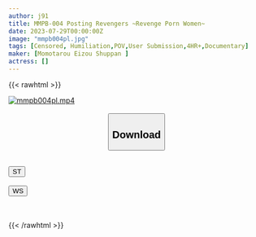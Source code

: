 ```yaml
---
author: j91
title: MMPB-004 Posting Revengers ~Revenge Porn Women~
date: 2023-07-29T00:00:00Z
image: "mmpb004pl.jpg"
tags: [Censored, Humiliation,POV,User Submission,4HR+,Documentary]
maker: [Momotarou Eizou Shuppan ]
actress: []
---
```



{{< rawhtml >}}

<div class="video" data-videoid="8VDaoakYgafJDD">
    <a href="javascript:;">
        <img src="https://my.j91.asia/posts/mmpb004pl/mmpb004pl.jpg" width="WIDTH" height="HEIGHT" alt="mmpb004pl.mp4" loading="lazy">
    </a>
</div>

<script type="text/javascript" src="https://j91.asia/asset/on-demand-st.js"></script>

<br>
  <link rel="stylesheet" href="https://j91.asia/asset/bs5.css">
  
  <center>
  <button class="btn btn-primary" type="button" data-bs-toggle="collapse" data-bs-target=".multi-collapse" aria-expanded="false" aria-controls="multiCollapseExample1 multiCollapseExample2"><h2>Download</h2></button></center>
</p>
<div class="row">
  <div class="col">
    <div class="collapse multi-collapse" id="multiCollapseExample1">
      <div class="card card-body">
	      	      <br>
<div class="buttons">  
<a href="https://streamtape.to/v/8VDaoakYgafJDD"><button class="btn-hover color-3"><i class="fa fa-download"></i> ST</button></a></div>
    </div>
  </div>
</div>
  <div class="col">
    <div class="collapse multi-collapse" id="multiCollapseExample2">
      <div class="card card-body">
	      <br>
<div class="buttons">
    <a href="https://streamruby.com/qnc4191i03hf.html"><button class="btn-hover color-9"><i class="fa fa-download"></i> WS</button></a></div>
<br><br>
      </div>
    </div>
  </div>
</div>

{{< /rawhtml >}}
